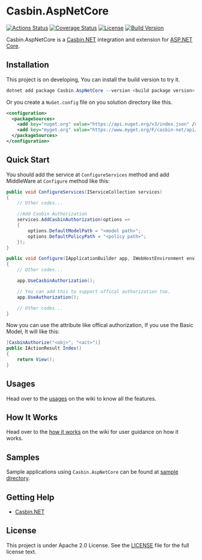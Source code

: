 # Casbin.AspNetCore

[![Actions Status](https://github.com/casbin-net/casbin-aspnetcore/workflows/Build/badge.svg)](https://github.com/casbin-net/casbin-aspnetcore/actions)
[![Coverage Status](https://coveralls.io/repos/github/casbin-net/casbin-aspnetcore/badge.svg?branch=master)](https://coveralls.io/github/casbin-net/casbin-aspnetcore?branch=master)
[![License](https://img.shields.io/github/license/casbin-net/casbin-aspnetcore)](https://github.com/casbin-net/casbin-aspnetcore/blob/master/LICENSE)
[![Build Version](https://img.shields.io/casbin-net.myget/casbin-net/v/Casbin.AspNetCore?label=Casbin.AspNetCore)](https://www.myget.org/feed/casbin-net/package/nuget/Casbin.AspNetCore)

Casbin.AspNetCore is a [Casbin.NET](https://github.com/casbin/Casbin.NET) integration and extension for [ASP.NET Core](https://asp.net).

## Installation

This project is on developing, You can install the build version to try it.

```csharp
dotnet add package Casbin.AspNetCore --version <build package version> --source https://www.myget.org/F/casbin-net/api/v3/index.json
```

Or you create a `NuGet.config` file on you solution directory like this.

```xml
<configuration>
  <packageSources>
    <add key="nuget.org" value="https://api.nuget.org/v3/index.json" />
    <add key="myget.org" value="https://www.myget.org/F/casbin-net/api/v3/index.json" />
  </packageSources>
</configuration>
```

## Quick Start
You should add the service at `ConfigureServices` method and add MiddleWare at `Configure` method like this:

```csharp
public void ConfigureServices(IServiceCollection services)
{
    // Other codes...

    //Add Casbin Authorization
    services.AddCasbinAuthorization(options =>
    {
        options.DefaultModelPath = "<model path>";
        options.DefaultPolicyPath = "<policy path>";
    });
}

public void Configure(IApplicationBuilder app, IWebHostEnvironment env)
{
    // Other codes...

    app.UseCasbinAuthorization();

    // You can add this to support offical authorization too.
    app.UseAuthorization();

    // Other codes...
}
```
Now you can use the attribute like offical authorization, If you use the Basic Model, It will like this:

```csharp
[CasbinAuthorize("<obj>", "<act>")]
public IActionResult Index()
{
    return View();
}
```

## Usages
Head over to the [usages](https://github.com/casbin-net/casbin-aspnetcore/wiki/Usages) on the wiki to know all the features.

## How It Works
Head over to the [how it works](https://github.com/casbin-net/casbin-aspnetcore/wiki/How-it-works) on the wiki for user guidance on how it works.

## Samples
Sample applications using `Casbin.AspNetCore` can be found at [sample directory](https://github.com/casbin-net/casbin-aspnetcore/tree/master/samples).

## Getting Help
- [Casbin.NET](https://github.com/casbin/Casbin.NET)

## License
This project is under Apache 2.0 License. See the [LICENSE](LICENSE) file for the full license text.
